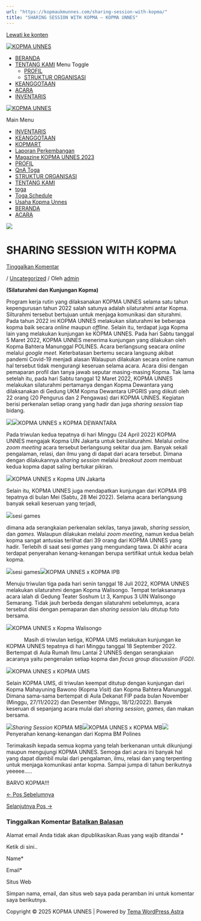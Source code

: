 ```yaml
---
url: "https://kopmaukmunnes.com/sharing-session-with-kopma/"
title: "SHARING SESSION WITH KOPMA – KOPMA UNNES"
---
```


[Lewati ke konten](https://kopmaukmunnes.com/sharing-session-with-kopma/#content "Lewati ke konten")

[![KOPMA UNNES](https://kopmaukmunnes.com/wp-content/uploads/2021/07/cropped-kopma-unnes.png)](https://kopmaukmunnes.com/)

- [BERANDA](https://kopmaukmunnes.com/)
- [TENTANG KAMI](https://kopmaukmunnes.com/tentang-kami/) Menu Toggle
  - [PROFIL](https://kopmaukmunnes.com/profil/)
  - [STRUKTUR ORGANISASI](https://kopmaukmunnes.com/struktur-organisasi/)
- [KEANGGOTAAN](https://kopmaukmunnes.com/keanggotaan/)
- [ACARA](https://kopmaukmunnes.com/blog/)
- [INVENTARIS](https://kopmaukmunnes.com/inventaris/)

[![KOPMA UNNES](https://kopmaukmunnes.com/wp-content/uploads/2021/07/cropped-kopma-unnes.png)](https://kopmaukmunnes.com/)

Main Menu

- [INVENTARIS](https://kopmaukmunnes.com/inventaris/)
- [KEANGGOTAAN](https://kopmaukmunnes.com/keanggotaan/)
- [KOPMART](https://kopmaukmunnes.com/elementor-1642/)
- [Laporan Perkembangan](https://kopmaukmunnes.com/laporan-perkembangan/)
- [Magazine KOPMA UNNES 2023](https://kopmaukmunnes.com/magazine-kopma-unnes-2023/)
- [PROFIL](https://kopmaukmunnes.com/profil/)
- [QnA Toga](https://kopmaukmunnes.com/jadwal-toga/)
- [STRUKTUR ORGANISASI](https://kopmaukmunnes.com/struktur-organisasi/)
- [TENTANG KAMI](https://kopmaukmunnes.com/tentang-kami/)
- [toga](https://kopmaukmunnes.com/elementor-1661/)
- [Toga Schedule](https://kopmaukmunnes.com/toga-schedule/)
- [Usaha Kopma Unnes](https://kopmaukmunnes.com/usaha-kopma-unnes/)
- [BERANDA](https://kopmaukmunnes.com/)
- [ACARA](https://kopmaukmunnes.com/blog/)

![](https://kopmaukmunnes.com/wp-content/uploads/2023/01/Kopma-unnes-x-MB-edited.jpg)

# **SHARING SESSION WITH KOPMA**

[Tinggalkan Komentar](https://kopmaukmunnes.com/sharing-session-with-kopma/#respond)

/ [Uncategorized](https://kopmaukmunnes.com/category/uncategorized/) / Oleh [admin](https://kopmaukmunnes.com/author/admin_kopma/ "Lihat seluruh tulisan oleh admin")

**(Silaturahmi dan Kunjungan Kopma)**

Program kerja rutin yang dilaksanakan KOPMA UNNES selama satu tahun kepengurusan tahun 2022 salah satunya adalah silaturahmi antar Kopma. Silturahmi tersebut bertujuan untuk menjaga komunikasi dan siturahmi. Pada tahun 2022 ini KOPMA UNNES melakukan silaturahmi ke beberapa kopma baik secara _online_ maupun _offline_. Selain itu, terdapat juga Kopma lain yang melakukan kunjungan ke KOPMA UNNES. Pada hari Sabtu tanggal 5 Maret 2022, KOPMA UNNES menerima kunjungan yang dilakukan oleh Kopma Bahtera Manunggal POLINES. Acara berlangsung seacara _online_ melalui _google meet._ Keterbatasan bertemu secara langsung akibat pandemi Covid-19 menjadi alasan Walaupun dilakukan secara online namun hal tersebut tidak mengurangi keseruan selama acara. Acara diisi dengan pemaparan profil dan tanya jawab seputar masing-masing Kopma. Tak lama setelah itu, pada hari Sabtu tanggal 12 Maret 2022, KOPMA UNNES melakukan silaturahmi pertamanya dengan Kopma Dewantara yang dilaksanakan di Gedung UKM Kopma Dewantara UPGRIS yang diikuti oleh 22 orang (20 Pengurus dan 2 Pengawas) dari KOPMA UNNES. Kegiatan berisi perkenalan setiap orang yang hadir dan juga _sharing session_ tiap bidang.

![](http://kopma.ukm.unnes.ac.id/wp-content/uploads/2023/01/1-2-1024x576.jpg)![](http://kopma.ukm.unnes.ac.id/wp-content/uploads/2023/01/2-2-1024x577.jpg)KOPMA UNNES x KOPMA DEWANTARA

Pada triwulan kedua tepatnya di hari Minggu (24 April 2022) KOPMA UNNES mengajak Kopma UIN Jakarta untuk bersilaturahmi. Melalui _online zoom meeting_ acara tersebut berlangsung sekitar dua jam. Banyak sekali pengalaman, relasi, dan ilmu yang di dapat dari acara tersebut. Dimana dengan dilakukannya _sharing session_ melalui _breakout zoom_ membuat kedua kopma dapat saling bertukar pikiran.

![](http://kopma.ukm.unnes.ac.id/wp-content/uploads/2023/01/Kopma-unnes-x-uin-jakarta.png)KOPMA UNNES x Kopma UIN Jakarta

Selain itu, KOPMA UNNES juga mendapatkan kunjungan dari KOPMA IPB tepatnya di bulan Mei (Sabtu, 28 Mei 2022). Selama acara berlangsung banyak sekali keseruan yang terjadi,

![](http://kopma.ukm.unnes.ac.id/wp-content/uploads/2023/01/Kopma-unnes-x-ipb-1024x576.png)sesi games

dimana ada serangkaian perkenalan sekilas, tanya jawab, _sharing session,_ dan _games._ Walaupun dilakukan melalui _zoom meeting_, namun kedua belah kopma sangat antusias terlihat dari 39 orang dari KOPMA UNNES yang hadir. Terlebih di saat sesi _games_ yang mengundang tawa. Di akhir acara terdapat penyerahan kenang-kenangan berupa sertifikat untuk kedua belah kopma.

![](http://kopma.ukm.unnes.ac.id/wp-content/uploads/2023/01/kopma-unnes-x-ipb-2-1024x576.png)sesi games![](http://kopma.ukm.unnes.ac.id/wp-content/uploads/2023/01/kopma-unnes-x-ipb-3-1024x576.png)KOPMA UNNES x KOPMA IPB

Menuju triwulan tiga pada hari senin tanggal 18 Juli 2022, KOPMA UNNES melakukan silaturahmi dengan Kopma Walisongo. Tempat terlaksananya acara ialah di Gedung Teater Soshum Lt 3, Kampus 3 UIN Walisongo Semarang. Tidak jauh berbeda dengan silaturahmi sebelumnya, acara tersebut diisi dengan pemaparan dan _sharing session_ lalu ditutup foto bersama.

![](http://kopma.ukm.unnes.ac.id/wp-content/uploads/2023/01/Kopma-unnes-x-ws-1024x461.jpg)KOPMA UNNES x Kopma Walisongo

            Masih di triwulan ketiga, KOPMA UMS melakukan kunjungan ke KOPMA UNNES tepatnya di hari Minggu tanggal 18 September 2022. Bertempat di Aula Rumah Ilmu Lantai 2 UNNES dengan serangkaian acaranya yaitu pengenalan setiap kopma dan _focus group discussion (FGD)._

![](http://kopma.ukm.unnes.ac.id/wp-content/uploads/2023/01/Kopma-unnes-x-UMS-1024x768.jpg)KOPMA UNNES x KOPMA UMS

Selain KOPMA UMS, di triwulan keempat ditutup dengan kunjungan dari Kopma Mahayuning Bawono (Kopma _Visit_) dan Kopma Bahtera Manunggal. Dimana sama-sama bertempat di Aula Dekanat FIP pada bulan November (Minggu, 27/11/2022) dan Desember (Minggu, 18/12/2022). Banyak keseruan di sepanjang acara mulai dari _sharing session, games,_ dan makan bersama.

![](http://kopma.ukm.unnes.ac.id/wp-content/uploads/2023/01/Kopma-unnes-x-MB-edited.jpg)_Sharing Session_ KOPMA MB![](http://kopma.ukm.unnes.ac.id/wp-content/uploads/2023/01/Kopma-unnes-x-MB-2-1024x768.jpg)KOPMA UNNES x KOPMA MB![](http://kopma.ukm.unnes.ac.id/wp-content/uploads/2023/01/Kopma-unnes-x-BM.jpg)Penyerahan kenang-kenangan dari Kopma BM Polines

Terimakasih kepada semua kopma yang telah berkenanan untuk dikunjungi maupun mengujungi KOPMA UNNES. Semoga dari acara ini banyak hal yang dapat diambil mulai dari pengalaman, ilmu, relasi dan yang terpenting untuk menjaga komunikasi antar kopma. Sampai jumpa di tahun berikutnya yeeeee…..

BARVO KOPMA!!!

[← Pos Sebelumnya](https://kopmaukmunnes.com/lebih-dekat-lebih-hangat-dalam-upgrading-pengurus-dan-staf-kopma-unnes-2022/ "LEBIH DEKAT LEBIH HANGAT DALAM UPGRADING PENGURUS DAN STAF KOPMA UNNES 2022")

[Selanjutnya Pos →](https://kopmaukmunnes.com/one-night-with-kopma-in-bandungan-upgradingpengurus2022/ "One Night With Kopma in Bandungan #UpgradingPengurus2022")

### Tinggalkan Komentar [Batalkan Balasan](https://kopmaukmunnes.com/sharing-session-with-kopma/\#respond)

Alamat email Anda tidak akan dipublikasikan.Ruas yang wajib ditandai \*

Ketik di sini..

Name\*

Email\*

Situs Web

Simpan nama, email, dan situs web saya pada peramban ini untuk komentar saya berikutnya.

Copyright © 2025 KOPMA UNNES \| Powered by [Tema WordPress Astra](https://wpastra.com/)